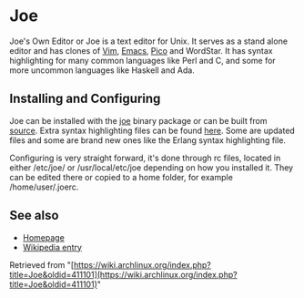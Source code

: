 # Joe

Joe's Own Editor or Joe is a text editor for Unix. It serves as a stand alone editor and has clones of [Vim](/index.php/Vim "Vim"), [Emacs](/index.php/Emacs "Emacs"), [Pico](/index.php/Nano "Nano") and WordStar. It has syntax highlighting for many common languages like Perl and C, and some for more uncommon languages like Haskell and Ada.

## Installing and Configuring

Joe can be installed with the [joe](https://www.archlinux.org/packages/?name=joe) binary package or can be built from [source](http://prdownloads.sourceforge.net/joe-editor/joe-3.7.tar.gz?download). Extra syntax highlighting files can be found [here](https://github.com/cmur2/joe-syntax). Some are updated files and some are brand new ones like the Erlang syntax highlighting file.

Configuring is very straight forward, it's done through rc files, located in either /etc/joe/ or /usr/local/etc/joe depending on how you installed it. They can be edited there or copied to a home folder, for example /home/user/.joerc.

## See also

*   [Homepage](http://joe-editor.sourceforge.net/)
*   [Wikipedia entry](https://en.wikipedia.org/wiki/Joe%27s_Own_Editor "wikipedia:Joe's Own Editor")

Retrieved from "[https://wiki.archlinux.org/index.php?title=Joe&oldid=411101](https://wiki.archlinux.org/index.php?title=Joe&oldid=411101)"
